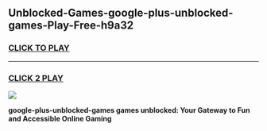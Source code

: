 
## Unblocked-Games-google-plus-unblocked-games-Play-Free-h9a32
<h3>
<a href="https://premium76.site?title=google-plus-unblocked-games&ref=18A1">CLICK TO PLAY</a></h3>
<hr>

<h3>
<a href="https://premium76.site?title=google-plus-unblocked-games&ref=18A1">CLICK 2 PLAY</a>
  
</h3>

<a href="https://premium76.site?title=google-plus-unblocked-games&ref=18A1"><img src="https://clearcache.store/games.png"></a>


**google-plus-unblocked-games games unblocked: Your Gateway to Fun and Accessible Online Gaming**
